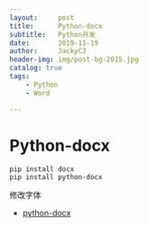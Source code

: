 ```yaml
---
layout:     post
title:      Python-docx
subtitle:   Python开发
date:       2019-11-19
author:     JackyCJ
header-img: img/post-bg-2015.jpg
catalog: true
tags:
    - Python
    - Word

---
```


# Python-docx

```
pip install docx
pip install python-docx
```


修改字体



+ [python-docx](https://python-docx.readthedocs.io/en/latest/index.html)
